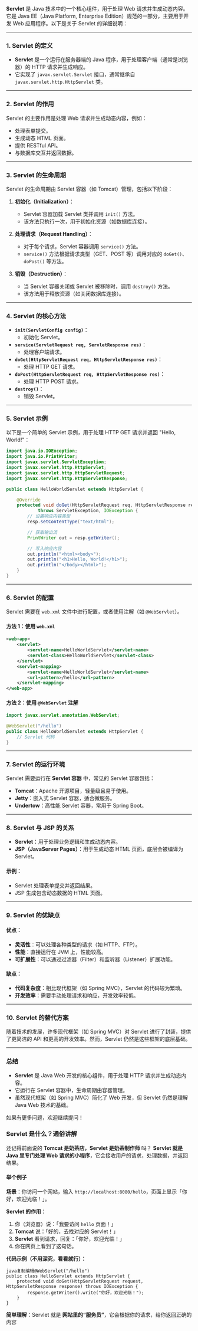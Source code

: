 **Servlet** 是 Java 技术中的一个核心组件，用于处理 Web 请求并生成动态内容。它是 Java EE（Java Platform, Enterprise Edition）规范的一部分，主要用于开发 Web 应用程序。以下是关于 Servlet 的详细说明：

---

### 1. **Servlet 的定义**
- **Servlet** 是一个运行在服务器端的 Java 程序，用于处理客户端（通常是浏览器）的 HTTP 请求并生成响应。
- 它实现了 `javax.servlet.Servlet` 接口，通常继承自 `javax.servlet.http.HttpServlet` 类。

---

### 2. **Servlet 的作用**
Servlet 的主要作用是处理 Web 请求并生成动态内容，例如：
- 处理表单提交。
- 生成动态 HTML 页面。
- 提供 RESTful API。
- 与数据库交互并返回数据。

---

### 3. **Servlet 的生命周期**
Servlet 的生命周期由 Servlet 容器（如 Tomcat）管理，包括以下阶段：

1. **初始化（Initialization）**：
   - Servlet 容器加载 Servlet 类并调用 `init()` 方法。
   - 该方法只执行一次，用于初始化资源（如数据库连接）。

2. **处理请求（Request Handling）**：
   - 对于每个请求，Servlet 容器调用 `service()` 方法。
   - `service()` 方法根据请求类型（GET、POST 等）调用对应的 `doGet()`、`doPost()` 等方法。

3. **销毁（Destruction）**：
   - 当 Servlet 容器关闭或 Servlet 被移除时，调用 `destroy()` 方法。
   - 该方法用于释放资源（如关闭数据库连接）。

---

### 4. **Servlet 的核心方法**
- **`init(ServletConfig config)`**：
  - 初始化 Servlet。
- **`service(ServletRequest req, ServletResponse res)`**：
  - 处理客户端请求。
- **`doGet(HttpServletRequest req, HttpServletResponse res)`**：
  - 处理 HTTP GET 请求。
- **`doPost(HttpServletRequest req, HttpServletResponse res)`**：
  - 处理 HTTP POST 请求。
- **`destroy()`**：
  - 销毁 Servlet。

---

### 5. **Servlet 示例**
以下是一个简单的 Servlet 示例，用于处理 HTTP GET 请求并返回 "Hello, World!"：

```java
import java.io.IOException;
import java.io.PrintWriter;
import javax.servlet.ServletException;
import javax.servlet.http.HttpServlet;
import javax.servlet.http.HttpServletRequest;
import javax.servlet.http.HttpServletResponse;

public class HelloWorldServlet extends HttpServlet {

    @Override
    protected void doGet(HttpServletRequest req, HttpServletResponse resp) 
            throws ServletException, IOException {
        // 设置响应内容类型
        resp.setContentType("text/html");

        // 获取输出流
        PrintWriter out = resp.getWriter();

        // 写入响应内容
        out.println("<html><body>");
        out.println("<h1>Hello, World!</h1>");
        out.println("</body></html>");
    }
}
```

---

### 6. **Servlet 的配置**
Servlet 需要在 `web.xml` 文件中进行配置，或者使用注解（如 `@WebServlet`）。

#### 方法 1：使用 `web.xml`
```xml
<web-app>
    <servlet>
        <servlet-name>HelloWorldServlet</servlet-name>
        <servlet-class>HelloWorldServlet</servlet-class>
    </servlet>
    <servlet-mapping>
        <servlet-name>HelloWorldServlet</servlet-name>
        <url-pattern>/hello</url-pattern>
    </servlet-mapping>
</web-app>
```

#### 方法 2：使用 `@WebServlet` 注解
```java
import javax.servlet.annotation.WebServlet;

@WebServlet("/hello")
public class HelloWorldServlet extends HttpServlet {
    // Servlet 代码
}
```

---

### 7. **Servlet 的运行环境**
Servlet 需要运行在 **Servlet 容器** 中，常见的 Servlet 容器包括：
- **Tomcat**：Apache 开源项目，轻量级且易于使用。
- **Jetty**：嵌入式 Servlet 容器，适合微服务。
- **Undertow**：高性能 Servlet 容器，常用于 Spring Boot。

---

### 8. **Servlet 与 JSP 的关系**
- **Servlet**：用于处理业务逻辑和生成动态内容。
- **JSP（JavaServer Pages）**：用于生成动态 HTML 页面，底层会被编译为 Servlet。

#### 示例：
- Servlet 处理表单提交并返回结果。
- JSP 生成包含动态数据的 HTML 页面。

---

### 9. **Servlet 的优缺点**

#### 优点：
- **灵活性**：可以处理各种类型的请求（如 HTTP、FTP）。
- **性能**：直接运行在 JVM 上，性能较高。
- **可扩展性**：可以通过过滤器（Filter）和监听器（Listener）扩展功能。

#### 缺点：
- **代码复杂度**：相比现代框架（如 Spring MVC），Servlet 的代码较为繁琐。
- **开发效率**：需要手动处理请求和响应，开发效率较低。

---

### 10. **Servlet 的替代方案**
随着技术的发展，许多现代框架（如 Spring MVC）对 Servlet 进行了封装，提供了更简洁的 API 和更高的开发效率。然而，Servlet 仍然是这些框架的底层基础。

---

### 总结
- **Servlet** 是 Java Web 开发的核心组件，用于处理 HTTP 请求并生成动态内容。
- 它运行在 Servlet 容器中，生命周期由容器管理。
- 虽然现代框架（如 Spring MVC）简化了 Web 开发，但 Servlet 仍然是理解 Java Web 技术的基础。

如果有更多问题，欢迎继续提问！

### **Servlet 是什么？通俗讲解**

还记得前面说的 **Tomcat 是奶茶店，Servlet 是奶茶制作师** 吗？
 **Servlet 就是 Java 里专门处理 Web 请求的小程序**，它会接收用户的请求，处理数据，并返回结果。

#### **举个例子**

**场景**：你访问一个网站，输入 `http://localhost:8080/hello`，页面上显示「你好，欢迎光临！」。

**Servlet 的作用**：

1. 你（浏览器）说：「我要访问 `hello` 页面！」
2. **Tomcat** 说：「好的，去找对应的 Servlet！」
3. **Servlet** 看到请求，回复：「你好，欢迎光临！」
4. 你在网页上看到了这句话。

**代码示例（不用深究，看看就行）：**

```
java复制编辑@WebServlet("/hello")
public class HelloServlet extends HttpServlet {
    protected void doGet(HttpServletRequest request, HttpServletResponse response) throws IOException {
        response.getWriter().write("你好，欢迎光临！");
    }
}
```

**简单理解**：Servlet 就是 **网站里的“服务员”**，它会根据你的请求，给你返回正确的内容